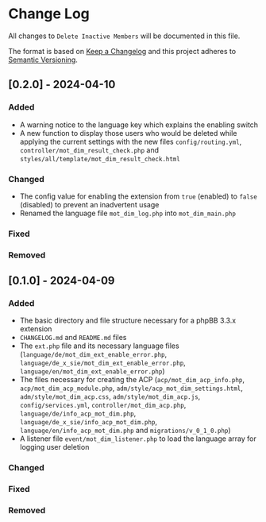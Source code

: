 # Change Log
All changes to `Delete Inactive Members` will be documented in this file.

The format is based on [Keep a Changelog](http://keepachangelog.com/)
and this project adheres to [Semantic Versioning](http://semver.org/).

## [0.2.0] - 2024-04-10

### Added
-	A warning notice to the language key which explains the enabling switch
-	A new function to display those users who would be deleted while applying the current settings with the new files `config/routing.yml`, `controller/mot_dim_result_check.php`
	and `styles/all/template/mot_dim_result_check.html`

### Changed
-	The config value for enabling the extension from `true` (enabled) to `false` (disabled) to prevent an inadvertent usage
-	Renamed the language file `mot_dim_log.php` into `mot_dim_main.php`

### Fixed

### Removed


## [0.1.0] - 2024-04-09

### Added
-	The basic directory and file structure necessary for a phpBB 3.3.x extension
-	`CHANGELOG.md` and `README.md` files
-	The `ext.php` file and its necessary language files (`language/de/mot_dim_ext_enable_error.php`, `language/de_x_sie/mot_dim_ext_enable_error.php`,
	`language/en/mot_dim_ext_enable_error.php`)
-	The files necessary for creating the ACP (`acp/mot_dim_acp_info.php`, `acp/mot_dim_acp_module.php`, `adm/style/acp_mot_dim_settings.html`, `adm/style/mot_dim_acp.css`,
	`adm/style/mot_dim_acp.js`, `config/services.yml`, `controller/mot_dim_acp.php`, `language/de/info_acp_mot_dim.php`, `language/de_x_sie/info_acp_mot_dim.php`,
	`language/en/info_acp_mot_dim.php` and `migrations/v_0_1_0.php`)
-	A listener file `event/mot_dim_listener.php` to load the language array for logging user deletion

### Changed

### Fixed

### Removed

